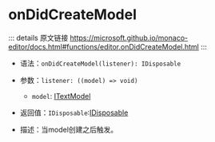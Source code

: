# onDidCreateModel
        
::: details 原文链接
https://microsoft.github.io/monaco-editor/docs.html#functions/editor.onDidCreateModel.html
:::

- 语法：`onDidCreateModel(listener): IDisposable`

- 参数：`listener: ((model) => void)`

  - `model`: [ITextModel](/api/editor/ITextModel.md)
  
- 返回值：`IDisposable`:[IDisposable](/api/IDisposable.md)

- 描述：当model创建之后触发。